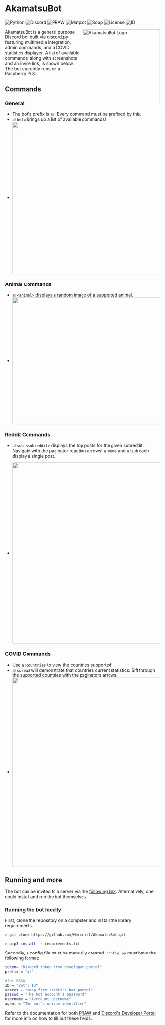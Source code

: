 # AkamatsuBot

![Python][1] ![Discord][2] ![PRAW][3] ![Matplot][4] ![Soup][5] ![License][8] ![ID][11]

<img src="https://i.imgur.com/ktIpxg1.png" align="right"
     alt="AkamatsuBot Logo" width="250" height="250">
     
AkamatsuBot is a general purpose Discord bot built via [discord.py][6] featuring multimedia integration, admin commands, and a COVID statistics displayer.
A list of available commands, along with screenshots and an invite link, is shown below. The bot currently runs on a Raspberry Pi 3.

## Commands
### General

* The bot's prefix is `a!`. Every command must be prefixed by this.
* `a!help` brings up a list of available commands!
* <img align="center" style="float: centrer; margin: 0 10px 0 0;" src="https://i.imgur.com/Ntf4Z0Z.png" height="494" width="504"/>

### Animal Commands

* `a!<animal>` displays a random image of a supported animal.
* <img align="center" style="float: centrer; margin: 0 10px 0 0;" src="https://i.imgur.com/HC6BA7T.png" height="412" width="567"/>

### Reddit Commands

* `a!sub <subreddit>` displays the top posts for the given subreddit. Navigate with the paginator reaction arrows!
`a!meme` and `a!sub` each display a single post.

* <img align="center" style="float: centrer; margin: 0 10px 0 0;" src="https://i.imgur.com/yt5R2to.png" height="587" width="645"/>

### COVID Commands

* Use `a!countries` to view the countries supported!
* `a!spread` will demonstrate that countries current statistics. Sift through the supported countries with the paginators arrows.
* <img align="center" style="float: centrer; margin: 0 10px 0 0;" src="https://i.imgur.com/Tv1h7v6.png" height="614" width="524"/>

## Running and more

The bot can be invited to a server via the [following link][7]. Alternatively, one could install and run the bot themselves.

### Running the bot locally

First, clone the repository on a computer and install the library requirements.
```bash
> git clone https://github.com/Mercrist/AkamatsuBot.git

> pip3 install -r requirements.txt
```

Secondly, a config file must be manually created. `config.py` must have the following format:

```bash
token= "Discord token from developer portal"
prefix = "a!"

#for PRAW
ID = "Bot's ID"
secret = "Snag from reddit's bot portal"
passwd = "The bot account's password"
username = "Avccount username"
agent = "The bot's unique identifier"
```
Refer to the documentation for both [PRAW][9] and [Discord's Developer Portal][10] for more info on how to fill out these fields.



[1]: https://img.shields.io/badge/python%20-3.8.1-blue
[2]: https://img.shields.io/badge/discord.py-1.5.1-%235d8aa8
[3]: https://img.shields.io/badge/asyncpraw-7.1.0-red
[4]: https://img.shields.io/badge/matplotlib-3.3.3-orange
[5]: https://img.shields.io/badge/beautifulsoup-4.9.3-lightgrey
[6]: https://discordpy.readthedocs.io/en/latest/index.html
[7]: https://discord.com/api/oauth2/authorize?client_id=788839179832262686&permissions=8&scope=bot
[8]: https://img.shields.io/badge/license-MIT-%23800000
[9]: https://praw.readthedocs.io/en/latest/getting_started/quick_start.html
[10]: https://discord.com/developers/docs/intro
[11]: https://img.shields.io/badge/Discord%20ID-Mercrist%20%236784-%234e5d94
